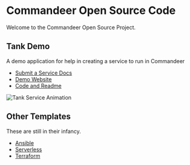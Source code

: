 # Commandeer Open Source Code

Welcome to the Commandeer Open Source Project.

## Tank Demo

A demo application for help in creating a service to run in Commandeer

- [Submit a Service Docs](https://getcommandeer.com/docs/openSource/submitService)
- [Demo Website](https://commandeer-open-source-demo.firebaseapp.com/tanks)
- [Code and Readme](https://github.com/commandeer/open/tree/development/templates/commandeer/website)

![Tank Service Animation](https://commander-development-images.s3.amazonaws.com/tank-service-2.gif)

## Other Templates

These are still in their infancy.

- [Ansible](https://github.com/commandeer/open/tree/development/templates/ansible)
- [Serverless](https://github.com/commandeer/open/tree/development/templates/serverless)
- [Terraform](https://github.com/commandeer/open/tree/development/templates/terraform)